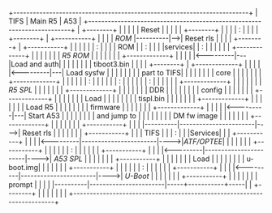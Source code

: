 +------------------------------------------------------------------------+
|        TIFS            |      Main R5          |        A53            |
+------------------------------------------------------------------------+
|    +--------+          |                       |                       |
|    |  Reset |          |                       |                       |
|    +--------+          |                       |                       |
|         :              |                       |                       |
|    +--------+          |   +-----------+       |                       |
|    | *ROM*  |----------|-->| Reset rls |       |                       |
|    +--------+          |   +-----------+       |                       |
|    |        |          |         :             |                       |
|    |  ROM   |          |         :             |                       |
|    |services|          |         :             |                       |
|    |        |          |   +-------------+     |                       |
|    |        |          |   |  *R5 ROM*   |     |                       |
|    |        |          |   +-------------+     |                       |
|    |        |<---------|---|Load and auth|     |                       |
|    |        |          |   | tiboot3.bin |     |                       |
|    +--------+          |   +-------------+     |                       |
|    |        |<---------|---| Load sysfw  |     |                       |
|    |        |          |   | part to TIFS|     |                       |
|    |        |          |   | core        |     |                       |
|    |        |          |   +-------------+     |                       |
|    |        |          |         :             |                       |
|    |        |          |         :             |                       |
|    |        |          |         :             |                       |
|    |        |          |   +-------------+     |                       |
|    |        |          |   |  *R5 SPL*   |     |                       |
|    |        |          |   +-------------+     |                       |
|    |        |          |   |    DDR      |     |                       |
|    |        |          |   |   config    |     |                       |
|    |        |          |   +-------------+     |                       |
|    |        |          |   |    Load     |     |                       |
|    |        |          |   |  tispl.bin  |     |                       |
|    |        |          |   +-------------+     |                       |
|    |        |          |   |   Load R5   |     |                       |
|    |        |          |   |   firmware  |     |                       |
|    |        |          |   +-------------+     |                       |
|    |        |<---------|---| Start A53   |     |                       |
|    |        |          |   | and jump to |     |                       |
|    |        |          |   | DM fw image |     |                       |
|    |        |          |   +-------------+     |                       |
|    |        |          |                       |     +-----------+     |
|    |        |----------|-----------------------|---->| Reset rls |     |
|    |        |          |                       |     +-----------+     |
|    |  TIFS  |          |                       |          :            |
|    |Services|          |                       |     +-----------+     |
|    |        |<---------|-----------------------|---->|*ATF/OPTEE*|     |
|    |        |          |                       |     +-----------+     |
|    |        |          |                       |          :            |
|    |        |          |                       |     +-----------+     |
|    |        |<---------|-----------------------|---->| *A53 SPL* |     |
|    |        |          |                       |     +-----------+     |
|    |        |          |                       |     |   Load    |     |
|    |        |          |                       |     | u-boot.img|     |
|    |        |          |                       |     +-----------+     |
|    |        |          |                       |          :            |
|    |        |          |                       |     +-----------+     |
|    |        |<---------|-----------------------|---->| *U-Boot*  |     |
|    |        |          |                       |     +-----------+     |
|    |        |          |                       |     |  prompt   |     |
|    |        |----------|-----------------------|-----+-----------+-----|
|    +--------+          |                       |                       |
|                        |                       |                       |
+------------------------------------------------------------------------+
